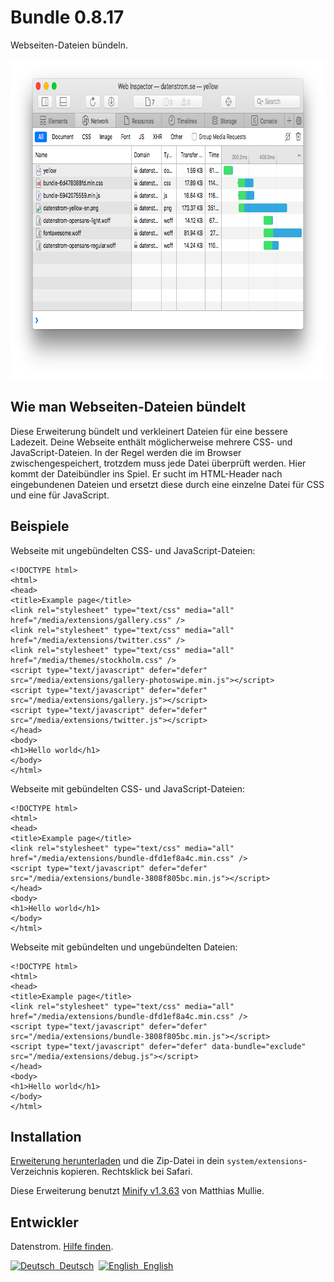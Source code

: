 Bundle 0.8.17
=============
Webseiten-Dateien bündeln.

<p align="center"><img src="bundle-screenshot.png?raw=true" width="795" height="512" alt="Bildschirmfoto"></p>

## Wie man Webseiten-Dateien bündelt

Diese Erweiterung bündelt und verkleinert Dateien für eine bessere Ladezeit. Deine Webseite enthält möglicherweise mehrere CSS- und JavaScript-Dateien. In der Regel werden die im Browser zwischengespeichert, trotzdem muss jede Datei überprüft werden. Hier kommt der Dateibündler ins Spiel. Er sucht im HTML-Header nach eingebundenen Dateien und ersetzt diese durch eine einzelne Datei für CSS und eine für JavaScript.

## Beispiele

Webseite mit ungebündelten CSS- und JavaScript-Dateien:

```
<!DOCTYPE html>
<html>
<head>
<title>Example page</title>
<link rel="stylesheet" type="text/css" media="all" href="/media/extensions/gallery.css" />
<link rel="stylesheet" type="text/css" media="all" href="/media/extensions/twitter.css" />
<link rel="stylesheet" type="text/css" media="all" href="/media/themes/stockholm.css" />
<script type="text/javascript" defer="defer" src="/media/extensions/gallery-photoswipe.min.js"></script>
<script type="text/javascript" defer="defer" src="/media/extensions/gallery.js"></script>
<script type="text/javascript" defer="defer" src="/media/extensions/twitter.js"></script>
</head>
<body>
<h1>Hello world</h1>
</body>
</html>
```

Webseite mit gebündelten CSS- und JavaScript-Dateien:

```
<!DOCTYPE html>
<html>
<head>
<title>Example page</title>
<link rel="stylesheet" type="text/css" media="all" href="/media/extensions/bundle-dfd1ef8a4c.min.css" />
<script type="text/javascript" defer="defer" src="/media/extensions/bundle-3808f805bc.min.js"></script>
</head>
<body>
<h1>Hello world</h1>
</body>
</html>
```

Webseite mit gebündelten und ungebündelten Dateien:

```
<!DOCTYPE html>
<html>
<head>
<title>Example page</title>
<link rel="stylesheet" type="text/css" media="all" href="/media/extensions/bundle-dfd1ef8a4c.min.css" />
<script type="text/javascript" defer="defer" src="/media/extensions/bundle-3808f805bc.min.js"></script>
<script type="text/javascript" defer="defer" data-bundle="exclude" src="/media/extensions/debug.js"></script>
</head>
<body>
<h1>Hello world</h1>
</body>
</html>
```

## Installation

[Erweiterung herunterladen](https://github.com/datenstrom/yellow-extensions/raw/master/zip/bundle.zip) und die Zip-Datei in dein `system/extensions`-Verzeichnis kopieren. Rechtsklick bei Safari.

Diese Erweiterung benutzt [Minify v1.3.63](https://github.com/matthiasmullie/minify) von Matthias Mullie.

## Entwickler

Datenstrom. [Hilfe finden](https://datenstrom.se/de/yellow/help/).

<p>
<a href="README-de.md"><img src="https://raw.githubusercontent.com/datenstrom/yellow-extensions/master/source/help/language-de.png" width="15" height="15" alt="Deutsch">&nbsp; Deutsch</a>&nbsp;
<a href="README.md"><img src="https://raw.githubusercontent.com/datenstrom/yellow-extensions/master/source/help/language-en.png" width="15" height="15" alt="English">&nbsp; English</a>&nbsp;
</p>
